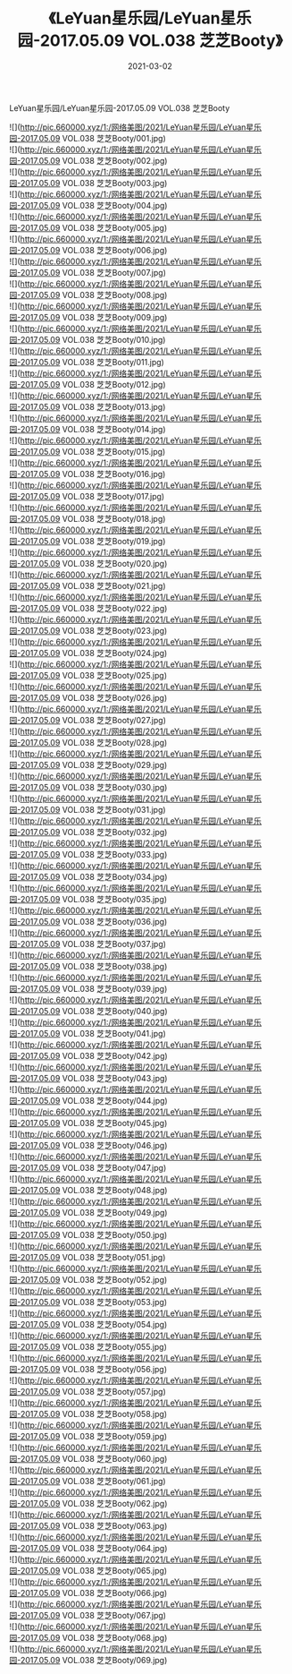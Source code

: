 ﻿---
layout: post
title:  《LeYuan星乐园/LeYuan星乐园-2017.05.09 VOL.038 芝芝Booty》
date:   2021-03-02
img: http://pic.660000.xyz/1:/网络美图/2021/LeYuan星乐园/LeYuan星乐园-2017.05.09 VOL.038 芝芝Booty/000.jpg
categories: [美女, 清纯, 唯美]
---

LeYuan星乐园/LeYuan星乐园-2017.05.09 VOL.038 芝芝Booty

 ![](http://pic.660000.xyz/1:/网络美图/2021/LeYuan星乐园/LeYuan星乐园-2017.05.09 VOL.038 芝芝Booty/001.jpg) <br>![](http://pic.660000.xyz/1:/网络美图/2021/LeYuan星乐园/LeYuan星乐园-2017.05.09 VOL.038 芝芝Booty/002.jpg) <br>![](http://pic.660000.xyz/1:/网络美图/2021/LeYuan星乐园/LeYuan星乐园-2017.05.09 VOL.038 芝芝Booty/003.jpg) <br>![](http://pic.660000.xyz/1:/网络美图/2021/LeYuan星乐园/LeYuan星乐园-2017.05.09 VOL.038 芝芝Booty/004.jpg) <br>![](http://pic.660000.xyz/1:/网络美图/2021/LeYuan星乐园/LeYuan星乐园-2017.05.09 VOL.038 芝芝Booty/005.jpg) <br>![](http://pic.660000.xyz/1:/网络美图/2021/LeYuan星乐园/LeYuan星乐园-2017.05.09 VOL.038 芝芝Booty/006.jpg) <br>![](http://pic.660000.xyz/1:/网络美图/2021/LeYuan星乐园/LeYuan星乐园-2017.05.09 VOL.038 芝芝Booty/007.jpg) <br>![](http://pic.660000.xyz/1:/网络美图/2021/LeYuan星乐园/LeYuan星乐园-2017.05.09 VOL.038 芝芝Booty/008.jpg) <br>![](http://pic.660000.xyz/1:/网络美图/2021/LeYuan星乐园/LeYuan星乐园-2017.05.09 VOL.038 芝芝Booty/009.jpg) <br>![](http://pic.660000.xyz/1:/网络美图/2021/LeYuan星乐园/LeYuan星乐园-2017.05.09 VOL.038 芝芝Booty/010.jpg) <br>![](http://pic.660000.xyz/1:/网络美图/2021/LeYuan星乐园/LeYuan星乐园-2017.05.09 VOL.038 芝芝Booty/011.jpg) <br>![](http://pic.660000.xyz/1:/网络美图/2021/LeYuan星乐园/LeYuan星乐园-2017.05.09 VOL.038 芝芝Booty/012.jpg) <br>![](http://pic.660000.xyz/1:/网络美图/2021/LeYuan星乐园/LeYuan星乐园-2017.05.09 VOL.038 芝芝Booty/013.jpg) <br>![](http://pic.660000.xyz/1:/网络美图/2021/LeYuan星乐园/LeYuan星乐园-2017.05.09 VOL.038 芝芝Booty/014.jpg) <br>![](http://pic.660000.xyz/1:/网络美图/2021/LeYuan星乐园/LeYuan星乐园-2017.05.09 VOL.038 芝芝Booty/015.jpg) <br>![](http://pic.660000.xyz/1:/网络美图/2021/LeYuan星乐园/LeYuan星乐园-2017.05.09 VOL.038 芝芝Booty/016.jpg) <br>![](http://pic.660000.xyz/1:/网络美图/2021/LeYuan星乐园/LeYuan星乐园-2017.05.09 VOL.038 芝芝Booty/017.jpg) <br>![](http://pic.660000.xyz/1:/网络美图/2021/LeYuan星乐园/LeYuan星乐园-2017.05.09 VOL.038 芝芝Booty/018.jpg) <br>![](http://pic.660000.xyz/1:/网络美图/2021/LeYuan星乐园/LeYuan星乐园-2017.05.09 VOL.038 芝芝Booty/019.jpg) <br>![](http://pic.660000.xyz/1:/网络美图/2021/LeYuan星乐园/LeYuan星乐园-2017.05.09 VOL.038 芝芝Booty/020.jpg) <br>![](http://pic.660000.xyz/1:/网络美图/2021/LeYuan星乐园/LeYuan星乐园-2017.05.09 VOL.038 芝芝Booty/021.jpg) <br>![](http://pic.660000.xyz/1:/网络美图/2021/LeYuan星乐园/LeYuan星乐园-2017.05.09 VOL.038 芝芝Booty/022.jpg) <br>![](http://pic.660000.xyz/1:/网络美图/2021/LeYuan星乐园/LeYuan星乐园-2017.05.09 VOL.038 芝芝Booty/023.jpg) <br>![](http://pic.660000.xyz/1:/网络美图/2021/LeYuan星乐园/LeYuan星乐园-2017.05.09 VOL.038 芝芝Booty/024.jpg) <br>![](http://pic.660000.xyz/1:/网络美图/2021/LeYuan星乐园/LeYuan星乐园-2017.05.09 VOL.038 芝芝Booty/025.jpg) <br>![](http://pic.660000.xyz/1:/网络美图/2021/LeYuan星乐园/LeYuan星乐园-2017.05.09 VOL.038 芝芝Booty/026.jpg) <br>![](http://pic.660000.xyz/1:/网络美图/2021/LeYuan星乐园/LeYuan星乐园-2017.05.09 VOL.038 芝芝Booty/027.jpg) <br>![](http://pic.660000.xyz/1:/网络美图/2021/LeYuan星乐园/LeYuan星乐园-2017.05.09 VOL.038 芝芝Booty/028.jpg) <br>![](http://pic.660000.xyz/1:/网络美图/2021/LeYuan星乐园/LeYuan星乐园-2017.05.09 VOL.038 芝芝Booty/029.jpg) <br>![](http://pic.660000.xyz/1:/网络美图/2021/LeYuan星乐园/LeYuan星乐园-2017.05.09 VOL.038 芝芝Booty/030.jpg) <br>![](http://pic.660000.xyz/1:/网络美图/2021/LeYuan星乐园/LeYuan星乐园-2017.05.09 VOL.038 芝芝Booty/031.jpg) <br>![](http://pic.660000.xyz/1:/网络美图/2021/LeYuan星乐园/LeYuan星乐园-2017.05.09 VOL.038 芝芝Booty/032.jpg) <br>![](http://pic.660000.xyz/1:/网络美图/2021/LeYuan星乐园/LeYuan星乐园-2017.05.09 VOL.038 芝芝Booty/033.jpg) <br>![](http://pic.660000.xyz/1:/网络美图/2021/LeYuan星乐园/LeYuan星乐园-2017.05.09 VOL.038 芝芝Booty/034.jpg) <br>![](http://pic.660000.xyz/1:/网络美图/2021/LeYuan星乐园/LeYuan星乐园-2017.05.09 VOL.038 芝芝Booty/035.jpg) <br>![](http://pic.660000.xyz/1:/网络美图/2021/LeYuan星乐园/LeYuan星乐园-2017.05.09 VOL.038 芝芝Booty/036.jpg) <br>![](http://pic.660000.xyz/1:/网络美图/2021/LeYuan星乐园/LeYuan星乐园-2017.05.09 VOL.038 芝芝Booty/037.jpg) <br>![](http://pic.660000.xyz/1:/网络美图/2021/LeYuan星乐园/LeYuan星乐园-2017.05.09 VOL.038 芝芝Booty/038.jpg) <br>![](http://pic.660000.xyz/1:/网络美图/2021/LeYuan星乐园/LeYuan星乐园-2017.05.09 VOL.038 芝芝Booty/039.jpg) <br>![](http://pic.660000.xyz/1:/网络美图/2021/LeYuan星乐园/LeYuan星乐园-2017.05.09 VOL.038 芝芝Booty/040.jpg) <br>![](http://pic.660000.xyz/1:/网络美图/2021/LeYuan星乐园/LeYuan星乐园-2017.05.09 VOL.038 芝芝Booty/041.jpg) <br>![](http://pic.660000.xyz/1:/网络美图/2021/LeYuan星乐园/LeYuan星乐园-2017.05.09 VOL.038 芝芝Booty/042.jpg) <br>![](http://pic.660000.xyz/1:/网络美图/2021/LeYuan星乐园/LeYuan星乐园-2017.05.09 VOL.038 芝芝Booty/043.jpg) <br>![](http://pic.660000.xyz/1:/网络美图/2021/LeYuan星乐园/LeYuan星乐园-2017.05.09 VOL.038 芝芝Booty/044.jpg) <br>![](http://pic.660000.xyz/1:/网络美图/2021/LeYuan星乐园/LeYuan星乐园-2017.05.09 VOL.038 芝芝Booty/045.jpg) <br>![](http://pic.660000.xyz/1:/网络美图/2021/LeYuan星乐园/LeYuan星乐园-2017.05.09 VOL.038 芝芝Booty/046.jpg) <br>![](http://pic.660000.xyz/1:/网络美图/2021/LeYuan星乐园/LeYuan星乐园-2017.05.09 VOL.038 芝芝Booty/047.jpg) <br>![](http://pic.660000.xyz/1:/网络美图/2021/LeYuan星乐园/LeYuan星乐园-2017.05.09 VOL.038 芝芝Booty/048.jpg) <br>![](http://pic.660000.xyz/1:/网络美图/2021/LeYuan星乐园/LeYuan星乐园-2017.05.09 VOL.038 芝芝Booty/049.jpg) <br>![](http://pic.660000.xyz/1:/网络美图/2021/LeYuan星乐园/LeYuan星乐园-2017.05.09 VOL.038 芝芝Booty/050.jpg) <br>![](http://pic.660000.xyz/1:/网络美图/2021/LeYuan星乐园/LeYuan星乐园-2017.05.09 VOL.038 芝芝Booty/051.jpg) <br>![](http://pic.660000.xyz/1:/网络美图/2021/LeYuan星乐园/LeYuan星乐园-2017.05.09 VOL.038 芝芝Booty/052.jpg) <br>![](http://pic.660000.xyz/1:/网络美图/2021/LeYuan星乐园/LeYuan星乐园-2017.05.09 VOL.038 芝芝Booty/053.jpg) <br>![](http://pic.660000.xyz/1:/网络美图/2021/LeYuan星乐园/LeYuan星乐园-2017.05.09 VOL.038 芝芝Booty/054.jpg) <br>![](http://pic.660000.xyz/1:/网络美图/2021/LeYuan星乐园/LeYuan星乐园-2017.05.09 VOL.038 芝芝Booty/055.jpg) <br>![](http://pic.660000.xyz/1:/网络美图/2021/LeYuan星乐园/LeYuan星乐园-2017.05.09 VOL.038 芝芝Booty/056.jpg) <br>![](http://pic.660000.xyz/1:/网络美图/2021/LeYuan星乐园/LeYuan星乐园-2017.05.09 VOL.038 芝芝Booty/057.jpg) <br>![](http://pic.660000.xyz/1:/网络美图/2021/LeYuan星乐园/LeYuan星乐园-2017.05.09 VOL.038 芝芝Booty/058.jpg) <br>![](http://pic.660000.xyz/1:/网络美图/2021/LeYuan星乐园/LeYuan星乐园-2017.05.09 VOL.038 芝芝Booty/059.jpg) <br>![](http://pic.660000.xyz/1:/网络美图/2021/LeYuan星乐园/LeYuan星乐园-2017.05.09 VOL.038 芝芝Booty/060.jpg) <br>![](http://pic.660000.xyz/1:/网络美图/2021/LeYuan星乐园/LeYuan星乐园-2017.05.09 VOL.038 芝芝Booty/061.jpg) <br>![](http://pic.660000.xyz/1:/网络美图/2021/LeYuan星乐园/LeYuan星乐园-2017.05.09 VOL.038 芝芝Booty/062.jpg) <br>![](http://pic.660000.xyz/1:/网络美图/2021/LeYuan星乐园/LeYuan星乐园-2017.05.09 VOL.038 芝芝Booty/063.jpg) <br>![](http://pic.660000.xyz/1:/网络美图/2021/LeYuan星乐园/LeYuan星乐园-2017.05.09 VOL.038 芝芝Booty/064.jpg) <br>![](http://pic.660000.xyz/1:/网络美图/2021/LeYuan星乐园/LeYuan星乐园-2017.05.09 VOL.038 芝芝Booty/065.jpg) <br>![](http://pic.660000.xyz/1:/网络美图/2021/LeYuan星乐园/LeYuan星乐园-2017.05.09 VOL.038 芝芝Booty/066.jpg) <br>![](http://pic.660000.xyz/1:/网络美图/2021/LeYuan星乐园/LeYuan星乐园-2017.05.09 VOL.038 芝芝Booty/067.jpg) <br>![](http://pic.660000.xyz/1:/网络美图/2021/LeYuan星乐园/LeYuan星乐园-2017.05.09 VOL.038 芝芝Booty/068.jpg) <br>![](http://pic.660000.xyz/1:/网络美图/2021/LeYuan星乐园/LeYuan星乐园-2017.05.09 VOL.038 芝芝Booty/069.jpg) <br>
